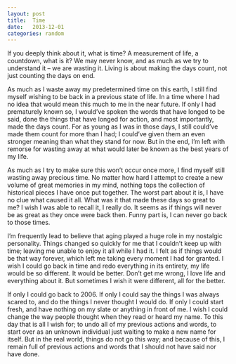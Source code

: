 ```yaml
---
layout: post
title:  Time
date:   2013-12-01
categories: random
---
```


If you deeply think about it, what is time? A measurement of life, a countdown, what is it? We may never know, and as much as we try to understand it – we are wasting it. Living is about making the days count, not just counting the days on end.

As much as I waste away my predetermined time on this earth, I still find myself wishing to be back in a previous state of life. In a time where I had no idea that would mean this much to me in the near future. If only I had prematurely known so, I would’ve spoken the words that have longed to be said, done the things that have longed for action, and most importantly, made the days count. For as young as I was in those days, I still could’ve made them count for more than I had; I could’ve given them an even stronger meaning than what they stand for now. But in the end, I’m left with remorse for wasting away at what would later be known as the best years of my life.

As much as I try to make sure this won’t occur once more, I find myself still wasting away precious time. No matter how hard I attempt to create a new volume of great memories in my mind, nothing tops the collection of historical pieces I have once put together. The worst part about it is, I have no clue what caused it all. What was it that made these days so great to me? I wish I was able to recall it, I really do. It seems as if things will never be as great as they once were back then. Funny part is, I can never go back to those times.

I’m frequently lead to believe that aging played a huge role in my nostalgic personality. Things changed so quickly for me that I couldn’t keep up with time; leaving me unable to enjoy it all while I had it. I felt as if things would be that way forever, which left me taking every moment I had for granted. I wish I could go back in time and redo everything in its entirety, my life would be so different. It would be better. Don’t get me wrong, I love life and everything about it. But sometimes I wish it were different, all for the better.

If only I could go back to 2006. If only I could say the things I was always scared to, and do the things I never thought I would do. If only I could start fresh, and have nothing on my slate or anything in front of me. I wish I could change the way people thought when they read or heard my name. To this day that is all I wish for; to undo all of my previous actions and words, to start over as an unknown individual just waiting to make a new name for itself. But in the real world, things do not go this way; and because of this, I remain full of previous actions and words that I should not have said nor have done.